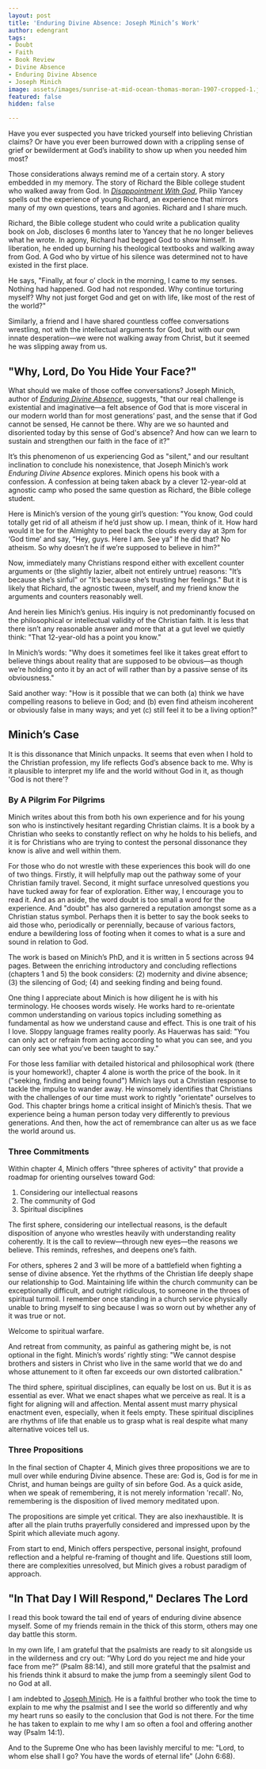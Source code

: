 ```yaml
---
layout: post
title: 'Enduring Divine Absence: Joseph Minich’s Work'
author: edengrant
tags:
- Doubt
- Faith
- Book Review
- Divine Absence
- Enduring Divine Absence
- Joseph Minich
image: assets/images/sunrise-at-mid-ocean-thomas-moran-1907-cropped-1.jpg
featured: false
hidden: false

---
```

Have you ever suspected you have tricked yourself into believing Christian claims? Or have you ever been burrowed down with a crippling sense of grief or bewilderment at God’s inability to show up when you needed him most?

Those considerations always remind me of a certain story. A story embedded in my memory. The story of Richard the Bible college student who walked away from God. In [_Disappointment With God_](https://www.amazon.com/Disappointment-God-Three-Questions-Aloud/dp/031021436X), Philip Yancey spells out the experience of young Richard, an experience that mirrors many of my own questions, tears and agonies. Richard and I share much.

Richard, the Bible college student who could write a publication quality book on Job, discloses 6 months later to Yancey that he no longer believes what he wrote. In agony, Richard had begged God to show himself. In liberation, he ended up burning his theological textbooks and walking away from God. A God who by virtue of his silence was determined not to have existed in the first place.

He says, "Finally, at four o’ clock in the morning, I came to my senses. Nothing had happened. God had not responded. Why continue torturing myself? Why not just forget God and get on with life, like most of the rest of the world?"

Similarly, a friend and I have shared countless coffee conversations wrestling, not with the intellectual arguments for God, but with our own innate desperation—we were not walking away from Christ, but  it seemed he was slipping away from us.

## **"Why, Lord, Do You Hide Your Face?"**

What should we make of those coffee conversations? Joseph Minich, author of [_Enduring Divine Absence_](https://www.amazon.com/Enduring-Divine-Absence-Challenge-Engagements/dp/0999552783), suggests, "that our real challenge is existential and imaginative—a felt absence of God that is more visceral in our modern world than for most generations’ past, and the sense that if God cannot be sensed, He cannot be there. Why are we so haunted and disoriented today by this sense of God's absence? And how can we learn to sustain and strengthen our faith in the face of it?"

It’s this phenomenon of us experiencing God as "silent," and our resultant inclination to conclude his nonexistence, that Joseph Minich’s work _Enduring Divine Absence_ explores. Minich opens his book with a confession. A confession at being taken aback by a clever 12-year-old at agnostic camp who posed the same question as Richard, the Bible college student.

Here is Minich’s version of the young girl’s question: "You know, God could totally get rid of all atheism if he’d just show up. I mean, think of it. How hard would it be for the Almighty to peel back the clouds every day at 3pm for ‘God time’ and say, “Hey, guys. Here I am. See ya” If he did that? No atheism. So why doesn’t he if we’re supposed to believe in him?"

Now, immediately many Christians respond either with excellent counter arguments or (the slightly lazier, albeit not entirely untrue) reasons: "It’s because she’s sinful" or "It’s because she’s trusting her feelings." But it is likely that Richard, the agnostic tween, myself, and my friend know the arguments and counters reasonably well.

And herein lies Minich’s genius. His inquiry is not predominantly focused on the philosophical or intellectual validity of the Christian faith. It is less that there isn’t any reasonable answer and more that at a gut level we quietly think: "That 12-year-old has a point you know."

In Minich’s words: "Why does it sometimes feel like it takes great effort to believe things about reality that are supposed to be obvious—as though we’re holding onto it by an act of will rather than by a passive sense of its obviousness."

Said another way: "How is it possible that we can both (a) think we have compelling reasons to believe in God; and (b) even find atheism incoherent or obviously false in many ways; and yet (c) still feel it to be a living option?"

## **Minich’s Case**

It is this dissonance that Minich unpacks. It seems that even when I hold to the Christian profession, my life reflects God’s absence back to me. Why is it plausible to interpret my life and the world without God in it, as though 'God is not there'?

### By A Pilgrim For Pilgrims

Minich writes about this from both his own experience and for his young son who is instinctively hesitant regarding Christian claims. It is a book by a Christian who seeks to constantly reflect on why he holds to his beliefs, and it is for Christians who are trying to contest the personal dissonance they know is alive and well within them.

For those who do not wrestle with these experiences this book will do one of two things. Firstly, it will helpfully map out the pathway some of your Christian family travel. Second, it might surface unresolved questions you have tucked away for fear of exploration. Either way, I encourage you to read it. And as an aside, the word doubt is too small a word for the experience. And "doubt" has also garnered a reputation amongst some as a Christian status symbol. Perhaps then it is better to say the book seeks to aid those who, periodically or perennially, because of various factors, endure a bewildering loss of footing when it comes to what is a sure and sound in relation to God.

The work is based on Minich’s PhD, and it is written in 5 sections across 94 pages. Between the enriching introductory and concluding reflections (chapters 1 and 5) the book considers: (2) modernity and divine absence; (3) the silencing of God; (4) and seeking finding and being found.

One thing I appreciate about Minich is how diligent he is with his terminology. He chooses words wisely. He works hard to re-orientate common understanding on various topics including something as fundamental as how we understand cause and effect. This is one trait of his I love. Sloppy language frames reality poorly. As Hauerwas has said: "You can only act or refrain from acting according to what you can see, and you can only see what you’ve been taught to say."

For those less familiar with detailed historical and philosophical work (there is your homework!), chapter 4 alone is worth the price of the book. In it ("seeking, finding and being found") Minich lays out a Christian response to tackle the impulse to wander away. He winsomely identifies that Christians with the challenges of our time must work to rightly "orientate" ourselves to God. This chapter brings home a critical insight of Minich’s thesis. That we experience being a human person today very differently to previous generations. And then, how the act of remembrance can alter us as we face the world around us.

### Three Commitments

Within chapter 4, Minich offers "three spheres of activity" that provide a roadmap for orienting ourselves toward God:

1. Considering our intellectual reasons
2. The community of God
3. Spiritual disciplines

The first sphere, considering our intellectual reasons, is the default disposition of anyone who wrestles heavily with understanding reality coherently. It is the call to review—through new eyes—the reasons we believe. This reminds, refreshes, and deepens one’s faith.

For others, spheres 2 and 3 will be more of a battlefield when fighting a sense of divine absence. Yet the rhythms of the Christian life deeply shape our relationship to God. Maintaining life within the church community can be exceptionally difficult, and outright ridiculous, to someone in the throes of spiritual turmoil. I remember once standing in a church service physically unable to bring myself to sing because I was so worn out by whether any of it was true or not.

Welcome to spiritual warfare.

And retreat from community, as painful as gathering might be, is not optional in the fight. Minich’s words’ rightly sting: "We cannot despise brothers and sisters in Christ who live in the same world that we do and whose attunement to it often far exceeds our own distorted calibration."

The third sphere, spiritual disciplines, can equally be lost on us. But it is as essential as ever. What we enact shapes what we perceive as real. It is a fight for aligning will and affection. Mental assent must marry physical enactment even, especially, when it feels empty. These spiritual disciplines are rhythms of life that enable us to grasp what is real despite what many alternative voices tell us.

### Three Propositions

In the final section of Chapter 4, Minich gives three propositions we are to mull over while enduring Divine absence. These are: God is, God is for me in Christ, and human beings are guilty of sin before God. As a quick aside, when we speak of remembering, it is not merely information 'recall'. No, remembering is the disposition of lived memory meditated upon.

The propositions are simple yet critical. They are also inexhaustible. It is after all the plain truths prayerfully considered and impressed upon by the Spirit which alleviate much agony.

From start to end, Minich offers perspective, personal insight, profound reflection and a helpful re-framing of thought and life. Questions still loom, there are complexities unresolved, but Minich gives a robust paradigm of approach.

## **"In That Day I Will Respond," Declares The Lord**

I read this book toward the tail end of years of enduring divine absence myself. Some of my friends remain in the thick of this storm, others may one day battle this storm.

In my own life, I am grateful that the psalmists are ready to sit alongside us in the wilderness and cry out: “Why Lord do you reject me and hide your face from me?” (Psalm 88:14), and still more grateful that the psalmist and his friends think it absurd to make the jump from a seemingly silent God to no God at all.

I am indebted to [Joseph Minich](https://www.youtube.com/watch?v=hH4bncIFYPU&t=1s). He is a faithful brother who took the time to explain to me why the psalmist and I see the world so differently and why my heart runs so easily to the conclusion that God is not there. For the time he has taken to explain to me why I am so often a fool and offering another way (Psalm 14:1).

And to the Supreme One who has been lavishly merciful to me: "Lord, to whom else shall I go? You have the words of eternal life" (John 6:68).